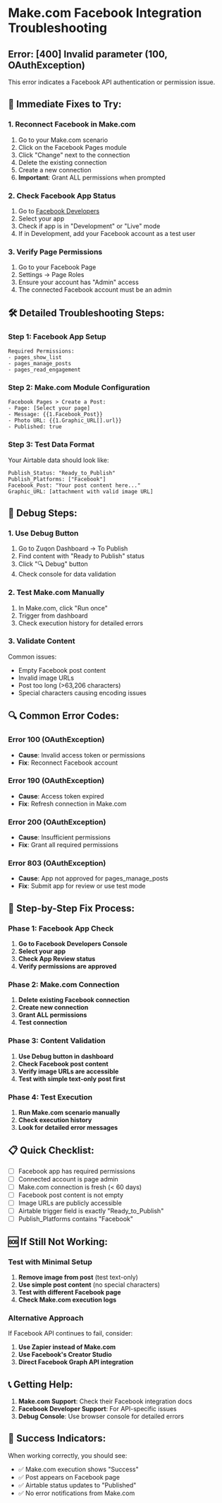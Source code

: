 # Make.com Facebook Integration Troubleshooting

## Error: [400] Invalid parameter (100, OAuthException)

This error indicates a Facebook API authentication or permission issue.

## 🔧 **Immediate Fixes to Try:**

### 1. Reconnect Facebook in Make.com
1. Go to your Make.com scenario
2. Click on the Facebook Pages module
3. Click "Change" next to the connection
4. Delete the existing connection
5. Create a new connection
6. **Important**: Grant ALL permissions when prompted

### 2. Check Facebook App Status
1. Go to [Facebook Developers](https://developers.facebook.com/)
2. Select your app
3. Check if app is in "Development" or "Live" mode
4. If in Development, add your Facebook account as a test user

### 3. Verify Page Permissions
1. Go to your Facebook Page
2. Settings → Page Roles
3. Ensure your account has "Admin" access
4. The connected Facebook account must be an admin

## 🛠️ **Detailed Troubleshooting Steps:**

### Step 1: Facebook App Setup
```
Required Permissions:
- pages_show_list
- pages_manage_posts  
- pages_read_engagement
```

### Step 2: Make.com Module Configuration
```
Facebook Pages > Create a Post:
- Page: [Select your page]
- Message: {{1.Facebook_Post}}
- Photo URL: {{1.Graphic_URL[].url}}
- Published: true
```

### Step 3: Test Data Format
Your Airtable data should look like:
```
Publish_Status: "Ready_to_Publish"
Publish_Platforms: ["Facebook"]
Facebook_Post: "Your post content here..."
Graphic_URL: [attachment with valid image URL]
```

## 🧪 **Debug Steps:**

### 1. Use Debug Button
1. Go to Zuqon Dashboard → To Publish
2. Find content with "Ready to Publish" status
3. Click "🔍 Debug" button
4. Check console for data validation

### 2. Test Make.com Manually
1. In Make.com, click "Run once"
2. Trigger from dashboard
3. Check execution history for detailed errors

### 3. Validate Content
Common issues:
- Empty Facebook post content
- Invalid image URLs
- Post too long (>63,206 characters)
- Special characters causing encoding issues

## 🔍 **Common Error Codes:**

### Error 100 (OAuthException)
- **Cause**: Invalid access token or permissions
- **Fix**: Reconnect Facebook account

### Error 190 (OAuthException) 
- **Cause**: Access token expired
- **Fix**: Refresh connection in Make.com

### Error 200 (OAuthException)
- **Cause**: Insufficient permissions
- **Fix**: Grant all required permissions

### Error 803 (OAuthException)
- **Cause**: App not approved for pages_manage_posts
- **Fix**: Submit app for review or use test mode

## 🚀 **Step-by-Step Fix Process:**

### Phase 1: Facebook App Check
1. **Go to Facebook Developers Console**
2. **Select your app**
3. **Check App Review status**
4. **Verify permissions are approved**

### Phase 2: Make.com Connection
1. **Delete existing Facebook connection**
2. **Create new connection**
3. **Grant ALL permissions**
4. **Test connection**

### Phase 3: Content Validation
1. **Use Debug button in dashboard**
2. **Check Facebook post content**
3. **Verify image URLs are accessible**
4. **Test with simple text-only post first**

### Phase 4: Test Execution
1. **Run Make.com scenario manually**
2. **Check execution history**
3. **Look for detailed error messages**

## 📋 **Quick Checklist:**

- [ ] Facebook app has required permissions
- [ ] Connected account is page admin
- [ ] Make.com connection is fresh (< 60 days)
- [ ] Facebook post content is not empty
- [ ] Image URLs are publicly accessible
- [ ] Airtable trigger field is exactly "Ready_to_Publish"
- [ ] Publish_Platforms contains "Facebook"

## 🆘 **If Still Not Working:**

### Test with Minimal Setup
1. **Remove image from post** (test text-only)
2. **Use simple post content** (no special characters)
3. **Test with different Facebook page**
4. **Check Make.com execution logs**

### Alternative Approach
If Facebook API continues to fail, consider:
1. **Use Zapier instead of Make.com**
2. **Use Facebook's Creator Studio**
3. **Direct Facebook Graph API integration**

## 📞 **Getting Help:**

1. **Make.com Support**: Check their Facebook integration docs
2. **Facebook Developer Support**: For API-specific issues
3. **Debug Console**: Use browser console for detailed errors

## 🎯 **Success Indicators:**

When working correctly, you should see:
- ✅ Make.com execution shows "Success"
- ✅ Post appears on Facebook page
- ✅ Airtable status updates to "Published"
- ✅ No error notifications from Make.com

